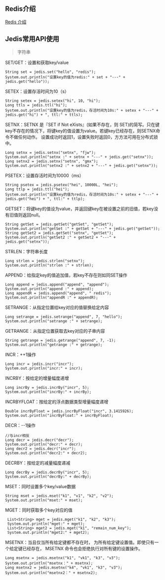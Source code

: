 ## Redis介绍
[Redis 介绍](https://www.cnblogs.com/kingsonfu/p/10407413.html)

## Jedis常用API使用
> 字符串
 
SET/GET：设置和获取key/value

    String set = jedis.set("hello", "redis");
    System.out.println("设置key的值为redis:" + set + "---" + jedis.get("hello"));
    
SETEX：设置存活时间为10（s）

    String setex = jedis.setex("hi", 10, "hi");
    Long ttls = jedis.ttl("hi");
    System.out.println("设置key的值为redis，存活时间为10s:" + setex + "---" + jedis.get("hi") + ", ttl:" + ttls);

SETNX：SETNX 是『SET if Not eXists』(如果不存在，则 SET)的简写。只在键key不存在的情况下，将键key的值设置为value。若键key已经存在，则SETNX命令不做任何动作。
设置成功时返回1，设置失败时返回0，方方法可用在分布式锁中。

    Long setnx = jedis.setnx("setnx", "fjw");
    System.out.println("setnx :" + setnx + "---" + jedis.get("setnx"));
    Long setnx2 = jedis.setnx("setnx", "gmx");
    System.out.println("setnx2 :" + setnx2 + "---" + jedis.get("setnx"));
    
PSETEX：设置存活时间为10000（ms）

    String psetex = jedis.psetex("hei", 10000L, "hei");
    Long ttlp = jedis.ttl("hei");
    System.out.println("设置key的值为redis，存活时间为10s:" + setex + "---" + jedis.get("hei") + ", ttl:" + ttlp);

GETSET：将键key的值设为value，并返回键key在被设置之前的旧值，若key没有旧值则返回null。

    String getSet = jedis.getSet("getSet", "getSet");
    System.out.println("getSet :" + getSet + "---" + jedis.get("getSet"));
    String getSet2 = jedis.getSet("setnx", "getSet");
    System.out.println("getSet2 :" + getSet2 + "---" + jedis.get("setnx"));
    
STRLEN：字符串长度

    Long strlen = jedis.strlen("setnx");
    System.out.println("strlen :" + strlen);

APPEND：给指定key的值追加值，若key不存在则如同SET操作

    Long append = jedis.append("append", "append");
    System.out.println("append :" + append);
    Long appendR = jedis.append("append", " redis");
    System.out.println("appendR :" + appendR);

SETRANGE：从指定位置给key对应的值替换给定内容

    Long setrange = jedis.setrange("append", 7, "hello");
    System.out.println("setrange :" + setrange);

GETRANGE：从指定位置获取去key对应的子串内容

    String getrange = jedis.getrange("append", 7, -1);
    System.out.println("getrange :" + getrange);

INCR：++1操作

    Long incr = jedis.incr("incr");
    System.out.println("incr:" + incr);

INCRBY：按给定的增量幅度递增
    
    Long incrBy = jedis.incrBy("incr", 5);
    System.out.println("incrBy:" + incrBy);

INCRBYFLOAT：按给定的浮点数据类型增量幅度递增

    Double incrByFloat = jedis.incrByFloat("incr", 3.1415926);
    System.out.println("incrByFloat:" + incrByFloat);

DECR：--1操作

    //与incr相反
    Long decr = jedis.decr("decr");
    System.out.println("decr:" + decr);
    Long decr2 = jedis.decr("incr");
    System.out.println("decr2:" + decr2);

DECRBY：按给定的减量幅度递减

    Long decrBy = jedis.decrBy("incr", 5);
    System.out.println("decrBy:" + decrBy);

MSET：同时设置多个key/value数据

    String mset = jedis.mset("k1", "v1", "k2", "v2");
    System.out.println("mset:" + mset);

MGET：同时获取多个key对应的值

     List<String> mget = jedis.mget("k1", "k2", "k3");
     System.out.println("mget:" + mget);
     List<String> mget2 = jedis.mget("k1", "remain_num_key");
     System.out.println("mget2:" + mget2);

MSETNX：当且仅当所有给定键都不存在时， 为所有给定键设置值。即使只有一个给定键已经存在， MSETNX 命令也会拒绝执行对所有键的设置操作。

    Long msetnx = jedis.msetnx("k1", "vk1", "k3", "v3");
    System.out.println("msetnx：" + msetnx);
    Long msetnx2 = jedis.msetnx("k4", "vk1", "k3", "v3");
    System.out.println("msetnx2：" + msetnx2);

    